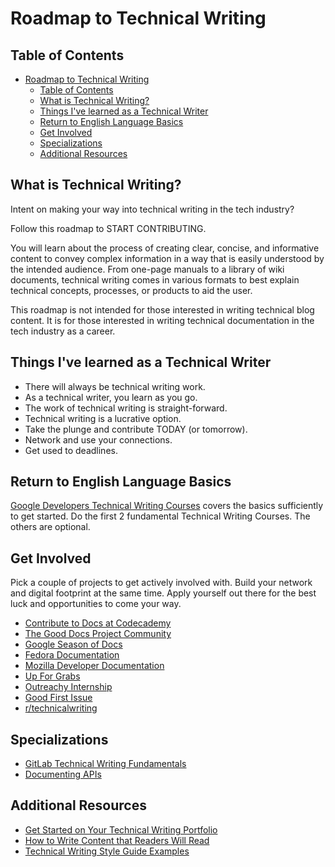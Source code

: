 # Roadmap to Technical Writing

## Table of Contents
- [Roadmap to Technical Writing](#roadmap-to-technical-writing)
  - [Table of Contents](#table-of-contents)
  - [What is Technical Writing?](#what-is-technical-writing)
  - [Things I've learned as a Technical Writer](#things-ive-learned-as-a-technical-writer)
  - [Return to English Language Basics](#return-to-english-language-basics)
  - [Get Involved](#get-involved)
  - [Specializations](#specializations)
  - [Additional Resources](#additional-resources)

## What is Technical Writing?
Intent on making your way into technical writing in the tech industry?

Follow this roadmap to START CONTRIBUTING.

You will learn about the process of creating clear, concise, and informative content to convey complex information in a way that is easily understood by the intended audience. From one-page manuals to a library of wiki documents, technical writing comes in various formats to best explain technical concepts, processes, or products to aid the user.

This roadmap is not intended for those interested in writing technical blog content. It is for those interested in writing technical documentation in the tech industry as a career.

## Things I've learned as a Technical Writer
- There will always be technical writing work.
- As a technical writer, you learn as you go.
- The work of technical writing is straight-forward.
- Technical writing is a lucrative option.
- Take the plunge and contribute TODAY (or tomorrow).
- Network and use your connections.
- Get used to deadlines.

## Return to English Language Basics
[Google Developers Technical Writing Courses](https://developers.google.com/tech-writing/overview) covers the basics sufficiently to get started. Do the first 2 fundamental Technical Writing Courses. The others are optional.

## Get Involved
Pick a couple of projects to get actively involved with. Build your network and digital footprint at the same time. Apply yourself out there for the best luck and opportunities to come your way.
- [Contribute to Docs at Codecademy](https://www.codecademy.com/pages/contribute-docs)
- [The Good Docs Project Community](https://thegooddocsproject.dev/community/)
- [Google Season of Docs](https://developers.google.com/season-of-docs/)
- [Fedora Documentation](https://docs.fedoraproject.org/en-US/fedora-docs/)
- [Mozilla Developer Documentation](https://developer.mozilla.org/en-US/community)
- [Up For Grabs](https://up-for-grabs.net/)
- [Outreachy Internship](https://www.outreachy.org/apply/)
- [Good First Issue](https://goodfirstissue.dev/)
- [r/technicalwriting](https://www.reddit.com/r/technicalwriting/)

## Specializations
- [GitLab Technical Writing Fundamentals](https://university.gitlab.com/courses/gitlab-technical-writing-fundamentals)
- [Documenting APIs](https://idratherbewriting.com/learnapidoc/)

## Additional Resources
- [Get Started on Your Technical Writing Portfolio](https://www.everythingtechnicalwriting.com/technical-writing-portfolio/)
- [How to Write Content that Readers Will Read](https://www.everythingtechnicalwriting.com/how-to-write-content-that-readers-will-read/)
- [Technical Writing Style Guide Examples](https://technicalwriterhq.com/writing/technical-writing/technical-writer-style-guide/)
